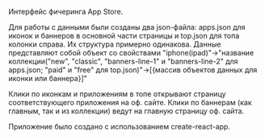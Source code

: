 Интерфейс фичеринга App Store.

Для работы с данными были созданы два json-файла: apps.json для иконок и баннеров в основной части страницы и top.json для топа колонки справа. Их структура примерно одинакова. Данные представляют собой объект со свойствами "iphone(ipad)"->"название коллекции("new", "classic", "banners-line-1" и "banners-line-2" для apps.json; "paid" и "free" для top.json)"->[{массив объектов данных для иконки или баннера}]"

Клики по иконкам и приложениям в топе открывают страницу соответствующего приложения на оф. сайте. Клики по баннерам (как главным, так и из коллекции) ведут на главную страницу оф. сайта.

Приложение было создано с использованием create-react-app.
